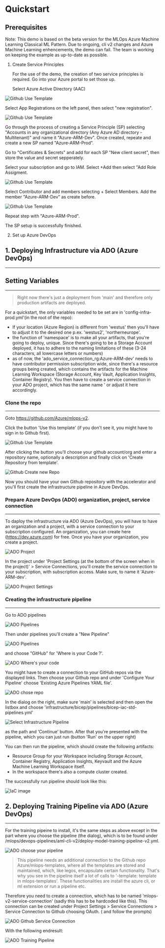 # Quickstart

## Prerequisites

Note: This demo is based on the beta version for the MLOps Azure Machine Learning Classical ML Pattern. Due to ongoing, cli v2 changes and Azure Machine Learning enhencements, the demo can fail. The team is working on keeping the example as up-to-date as possible.

1. Create Service Principles

   For the use of the demo, the creation of two service principles is required. Go into your Azure portal to set those up.

   Select Azure Active Directory (AAC)

![Github Use Template](./images/SP-setup1.png)

Select App Registrations on the left panel, then select "new registration".

![Github Use Template](./images/SP-setup2.png)

Go through the process of creating a Service Principle (SP) selecting "Accounts in any organizational directory (Any Azure AD directory - Multitenant)" and name it "Azure-ARM-Dev". Once created, repeate and create a new SP named "Azure-ARM-Prod".

Go to "Certificates & Secrets" and add for each SP "New client secret", then store the value and secret sepperately.

Select your subscription and go to IAM. Select +Add then select "Add Role Assigment.

![Github Use Template](./images/SP-setup3.png)

Select Contributor and add members selecting + Select Members. Add the member "Azure-ARM-Dev" as create before.

![Github Use Template](./images/SP-setup4.png)

Repeat step with "Azure-ARM-Prod".

The SP setup is successfully finished.


2. Set up Azure DevOps








## 1. Deploying Infrastructure via ADO (Azure DevOps)
---

## Setting Variables
---

>Right now there's just a deployment from 'main' and therefore only production artifacts are deployed.

For a quickstart, the only variables needed to be set are in 'config-infra-prod.yml'(in the root of the repo):
* If your location (Azure Region) is different from 'westus' then you'll have to adjust it to the desired one p.ex. 'westus2', 'northerneurope'.
* the function of 'namespace' is to make all your artifacts, that you're going to deploy, unique. Since there's going to be a Storage Account deployed, it has to adhere to the naming limitations of these (3-24 characters, all lowercase letters or numbers)
* as of now, the 'ado_service_connection_rg:Azure-ARM-dev' needs to have contributor permission subscription wide, since there's a resource groups being created, which contains the artifacts for the Machine Learning Workspace (Storage Account, Key Vault, Application Insights, Container Registry). You then have to create a service connection in your ADO project, which has the same name ' or adjust it here accordingly.




### Clone the repo
---
Goto https://github.com/Azure/mlops-v2.

Click the button 'Use this template' (if you don't see it, you might have to sign in to Github first). 

![Github Use Template](./images/gh-usethistemplate.png)

After clicking the button you'll choose your github account/org and enter a repository name, optionally a description and finally click on 'Create Repository from template'. 

![Github Create new Repo](./images/gh-createnewrepo.png)

Now you should have your own Github repository with the accelerator and you'll first create the infrastructure pipeline in Azure DevOps.


### Prepare Azure DevOps (ADO) organization, project, service connection
---
To daploy the infrastructure via ADO (Azure DevOps), you will have to have an organization and a project, with a service connection to your subscription configured. An organization, you can create here (https://dev.azure.com) for free. Once you have your organization, you create a project. 

![ADO Project](./images/ADO-project.png)

In the project under 'Project Settings (at the bottom of the screen when in the project)' > Service Connections, you'll create the service connection to your subscription, with subscription access. Make sure, to name it 'Azure-ARM-dev'.

![ADO Project Settings](./images/ado-project-settings.png)


### Creating the infrastructure pipeline
---
Go to ADO pipelines

![ADO Pipelines](./images/ADO-pipelines.png)

Then under pipelines you'll create a "New Pipeline"

![ADO Pipelines](./images/ADO-newpipeline.png)

and choose "GitHub" for 'Where is your Code ?'. 

![ADO Where's your code](./images/ado-wheresyourcode.png)

You might have to create a connection to your GitHub repos via the displayed links. Then choose your Github repo and under 'Configure Your Pipeline' choose 'Existing Azure Pipelines YAML file'. 

![ADO chose repo](./images/ado-chooserepository.png)



In the dialog on the right, make sure 'main' is selected and then open the listbox and choose 'infrastructure/bicep/pipelines/bicep-iac-std-pipelines.yml'

![Select Infrastructure Pipeline](./images/ADO-selectinfrapipeline.png)

as the path and 'Continue' button. After that you're presented with the pipeline, which you can just run (button 'Run' on the upper right)
   
   You can then run the pipeline, which should create the following artifacts:
   * Resource Group for your Workspace including Storage Account, Container Registry, Application Insights, Keyvault and the Azure Machine Learning Workspace itself.
   * In the workspace there's also a compute cluster created.



The successfully run pipeline should look like this:

![IaC image](./images/ADO-Infrapipelinesuccess.png)

<p>
</p>



## 2. Deploying Training Pipeline via ADO (Azure DevOps)
---

For the training pipeine to install, it's the same steps as above except in the part where you choose the pipeline (the dialog), which is to be found under     /mlops/devops-pipelines/aml-cli-v2/deploy-model-training-pipeline-v2.yml.

![ADO choose your pipeline](./images/ADO-selectinfrapipeline.png)

>This pipeline needs an additional connection to the Github repo Azure/mlops-templates, where all the templates are stored and maintained, which, like legos, encapsulate certain functionality. That's why you see in the pipeline itself a lot of calls to '-template: template in mlops-templates'. These functionalities are install the azure cli, or ml extension or run a pipeline etc.

Therefore you need to create a connection, which has to be named 'mlops-v2-service-connection' (sadly this has to be hardcoded like this). This connection can be created under Project Settings > Service Connections > Service Connection to Github choosing OAuth. ( and follow the prompts)

![ADO Github Service Connection](./images/ado-ghserviceconnection.png)


With the following endresult:

![ADO Training Pipeline](./images/ado-trainingpipeline.png)
